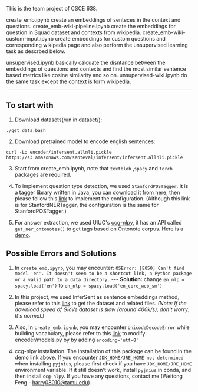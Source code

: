 This is the team project of CSCE 638.

create_emb.ipynb create an embeddings of senteces in the context and questions. create_emb-wiki-pipeline.ipynb create the embeddings for question in Squad dataset and contexts from wikipedia. create_emb-wiki-custom-input.ipynb create embeddings for custom questions and corresponding wikipedia page and also perform the unsupervised learning task as descrbed below.

unsupervised.ipynb basically calcuate the disntance between the embeddings of questions and contexts and find the most similar sentence based metrics like cosine similarity and so on. unsupervised-wiki.ipynb do the same task except the context is form wikipedia.

---
## To start with
1. Download datasets(run in dataset/):
```
./get_data.bash
```
2. Download pretrained model to encode english sentences:
```
curl -Lo encoder/infersent.allnli.pickle https://s3.amazonaws.com/senteval/infersent/infersent.allnli.pickle
```

3. Start from create_emb.ipynb, note that `textblob` ,`spacy` and `torch` packages are required.

4. To implement question type detection, we used `StanfordPOSTagger`. It is a tagger library written in Java, you can download it from [here](https://nlp.stanford.edu/software/tagger.shtml), then please follow this [link](https://blog.sicara.com/train-ner-model-with-nltk-stanford-tagger-english-french-german-6d90573a9486) to implement the configuration. (Although this link is for StanfordNERTagger, the configuration is the same for StanfordPOSTagger.)

5. For answer extraction, we used UIUC's [ccg-nlpy](https://github.com/CogComp/cogcomp-nlp), it has an API called `get_ner_ontonotes()` to get tags based on Ontonote corpus. Here is a [demo](http://macniece.seas.upenn.edu:4004/).

## Possible Errors and Solutions
1. In `create_emb.ipynb`, you may encounter: `OSError: [E050] Can't find model 'en'. It doesn't seem to be a shortcut link, a Python package or a valid path to a data directory.` --- <b>Solution:</b> change `en_nlp = spacy.load('en')` to `en_nlp = spacy.load('en_core_web_sm')`

2. In this project, we used InferSent as sentence embeddings method, please refer to this [link](https://github.com/facebookresearch/InferSent) to get the dataset and related files. <i>(Note: If the download speed of GloVe dataset is slow (around 400k/s), don't worry. It's normal.)</i>

3. Also, In `create_emb.ipynb`, you may encounter `UnicodeDecodeError` while building vocabulary, please refer to this [link](https://github.com/facebookresearch/InferSent/issues/50) to modify encoder/models.py by by adding `encoding='utf-8'`

4. ccg-nlpy installation. The installation of this package can be found in the demo link above. If you encounter `JDK_HOME/JRE_HOME not determined` when installing `pyjnius`, please first check if you have `JDK_HOME/JRE_HOME` environment variable. If it still doesn't work, install `pyjnius` in conda, and then install `ccg-nlpy`. If you have any questions, contact me (Weitong Feng - harry08010@tamu.edu).
